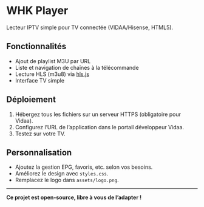 # WHK Player

Lecteur IPTV simple pour TV connectée (VIDAA/Hisense, HTML5).

## Fonctionnalités

- Ajout de playlist M3U par URL
- Liste et navigation de chaînes à la télécommande
- Lecture HLS (m3u8) via [hls.js](https://github.com/video-dev/hls.js/)
- Interface TV simple

## Déploiement

1. Hébergez tous les fichiers sur un serveur HTTPS (obligatoire pour Vidaa).
2. Configurez l’URL de l’application dans le portail développeur Vidaa.
3. Testez sur votre TV.

## Personnalisation

- Ajoutez la gestion EPG, favoris, etc. selon vos besoins.
- Améliorez le design avec `styles.css`.
- Remplacez le logo dans `assets/logo.png`.

---

**Ce projet est open-source, libre à vous de l’adapter !**